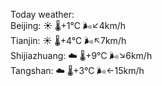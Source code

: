 Today weather:  
Beijing: ☀️   🌡️+1°C 🌬️↙4km/h  
Tianjin: ☀️   🌡️+4°C 🌬️↖7km/h  
Shijiazhuang: ☁️   🌡️+9°C 🌬️↘6km/h  
Tangshan: ☁️   🌡️+3°C 🌬️←15km/h  
